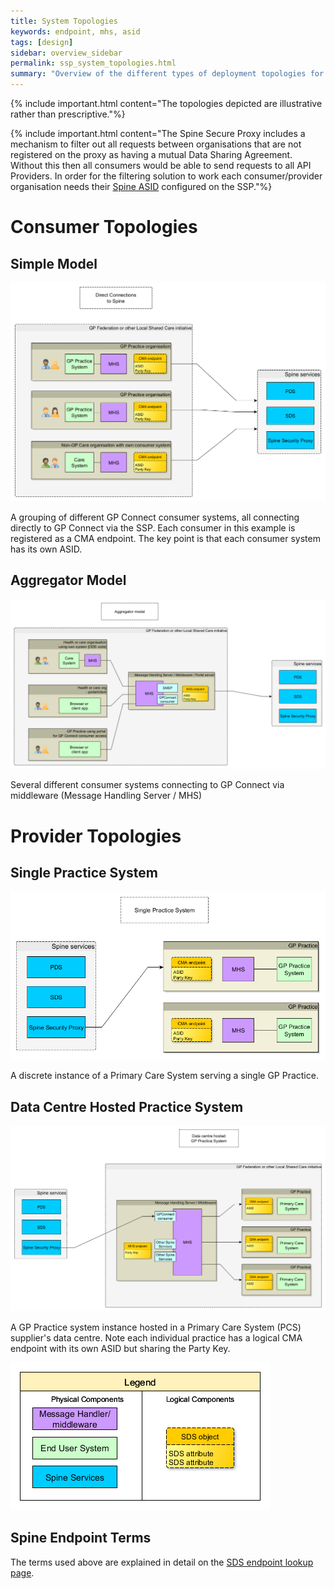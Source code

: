 ```yaml
---
title: System Topologies
keywords: endpoint, mhs, asid
tags: [design]
sidebar: overview_sidebar
permalink: ssp_system_topologies.html
summary: "Overview of the different types of deployment topologies for brokering API calls through the SSP"
---
```


{% include important.html content="The topologies depicted are illustrative rather than prescriptive."%}

{% include important.html content="The Spine Secure Proxy includes a mechanism to filter out all requests between organisations that are not registered on the proxy as having a mutual Data Sharing Agreement. Without this then all consumers would be able to send requests to all API Providers. 
In order for the filtering solution to work each consumer/provider organisation needs their [Spine ASID](ssp_system_topologies.html#spine-endpoint-terms) configured on the SSP."%}

# Consumer Topologies #

## Simple Model ##
![Simple Topology](images/integration/consumer-topology1-simple.png)<br>

A grouping of different GP Connect consumer systems, all connecting directly to GP Connect via the SSP.  Each consumer in this example is registered as a CMA endpoint.  The key point is that each consumer system has its own ASID.

## Aggregator Model ##

![Simple Model](images/integration/consumer-topology2-aggregator.png)

Several different consumer systems connecting to GP Connect via middleware (Message Handling Server / MHS)

# Provider Topologies #

## Single Practice System ##

![Single Practice System](images/integration/provider-topology1-single.png) 

A discrete instance of a Primary Care System serving a single GP Practice.

## Data Centre Hosted Practice System ##

![Hosted Practice System](images/integration/provider-topology2-datacentre.png) 

A GP Practice system instance hosted in a Primary Care System (PCS) supplier's data centre.  Note each individual practice has a logical CMA endpoint with its own ASID but sharing the Party Key.

![Legend](images/integration/topologies-legend.png)

## Spine Endpoint Terms ##

The terms used above are explained in detail on the [SDS endpoint lookup page](build_endpoints.html).
